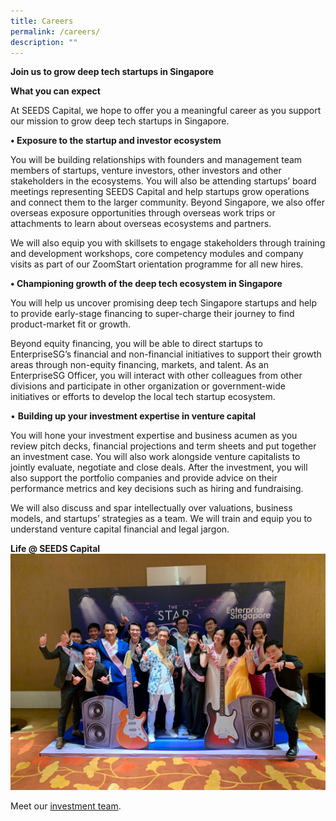 ```yaml
---
title: Careers
permalink: /careers/
description: ""
---
```

**Join us to grow deep tech startups in Singapore**


**What you can expect**

At SEEDS Capital, we hope to offer you a meaningful career as you support our mission to grow deep tech startups in Singapore.

**• Exposure to the startup and investor ecosystem**

You will be building relationships with founders and management team members of startups, venture investors, other investors and other stakeholders in the ecosystems. You will also be attending startups’ board meetings representing SEEDS Capital and help startups grow operations and connect them to the larger community.
Beyond Singapore, we also offer overseas exposure opportunities through overseas work trips or attachments to learn about overseas ecosystems and partners. 

We will also equip you with skillsets to engage stakeholders through training and development workshops, core competency modules and company visits as part of our ZoomStart orientation programme for all new hires.


**• Championing growth of the deep tech ecosystem in Singapore**

You will help us uncover promising deep tech Singapore startups and help to provide early-stage financing to super-charge their journey to find product-market fit or growth. 

Beyond equity financing, you will be able to direct startups to EnterpriseSG’s financial and non-financial initiatives to support their growth areas through non-equity financing, markets, and talent. 
As an EnterpriseSG Officer, you will interact with other colleagues from other divisions and participate in other organization or government-wide initiatives or efforts to develop the local tech startup ecosystem.


• **Building up your investment expertise in 
venture capital** 

You will hone your investment expertise and business acumen as you review pitch decks, financial projections and term sheets and put together an investment case. You will also work alongside venture capitalists to jointly evaluate, negotiate and close deals. After the investment, you will also support the portfolio companies and provide advice on their performance metrics and key decisions such as hiring and fundraising.

We will also discuss and spar intellectually over valuations, business models, and startups’ strategies as a team. We will train and equip you to understand venture capital financial and legal jargon. 


**Life @ SEEDS Capital**
![SEEDS Capital team shot](/images/seeds%20dandd%20group%20shot.jpg)

Meet our [investment team](/about-us/investment-team/).